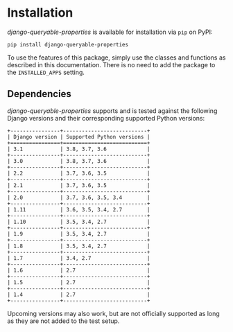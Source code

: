 # Installation

*django-queryable-properties* is available for installation via `pip` on PyPI:

```
pip install django-queryable-properties
```

To use the features of this package, simply use the classes and functions as described in this documentation.
There is no need to add the package to the `INSTALLED_APPS` setting.

## Dependencies

*django-queryable-properties* supports and is tested against the following Django versions and their corresponding
supported Python versions:

```eval_rst
+----------------+---------------------------+
| Django version | Supported Python versions |
+================+===========================+
| 3.1            | 3.8, 3.7, 3.6             |
+----------------+---------------------------+
| 3.0            | 3.8, 3.7, 3.6             |
+----------------+---------------------------+
| 2.2            | 3.7, 3.6, 3.5             |
+----------------+---------------------------+
| 2.1            | 3.7, 3.6, 3.5             |
+----------------+---------------------------+
| 2.0            | 3.7, 3.6, 3.5, 3.4        |
+----------------+---------------------------+
| 1.11           | 3.6, 3.5, 3.4, 2.7        |
+----------------+---------------------------+
| 1.10           | 3.5, 3.4, 2.7             |
+----------------+---------------------------+
| 1.9            | 3.5, 3.4, 2.7             |
+----------------+---------------------------+
| 1.8            | 3.5, 3.4, 2.7             |
+----------------+---------------------------+
| 1.7            | 3.4, 2.7                  |
+----------------+---------------------------+
| 1.6            | 2.7                       |
+----------------+---------------------------+
| 1.5            | 2.7                       |
+----------------+---------------------------+
| 1.4            | 2.7                       |
+----------------+---------------------------+
```

Upcoming versions may also work, but are not officially supported as long as they are not added to the test setup.
